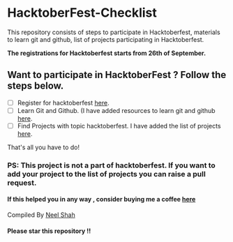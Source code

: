 # HacktoberFest-Checklist
This repository consists of steps to participate in Hacktoberfest, materials to learn git and github, list of projects participating in Hacktoberfest.

**The registrations for Hacktoberfest starts from 26th of September.**
## Want to participate in HacktoberFest ? Follow the steps below.

- [ ] Register for hacktoberfest [here](https://hacktoberfest.com/). 
- [ ] Learn Git and Github. (I have added resources to learn git and github [here](/Git_resources.md).
- [ ] Find Projects with topic hacktoberfest. I have added the list of projects [here](/ProjectList.md). 

That's all you have to do!
### PS: This project is not a part of hacktoberfest. If you want to add your project to the list of projects you can raise a pull request.


#### If this helped you in any way , consider buying me a coffee [here](https://www.buymeacoffee.com/nexus24)
Compiled By [Neel Shah](https://github.com/neelshah2409)


#### Please star this repository !!
